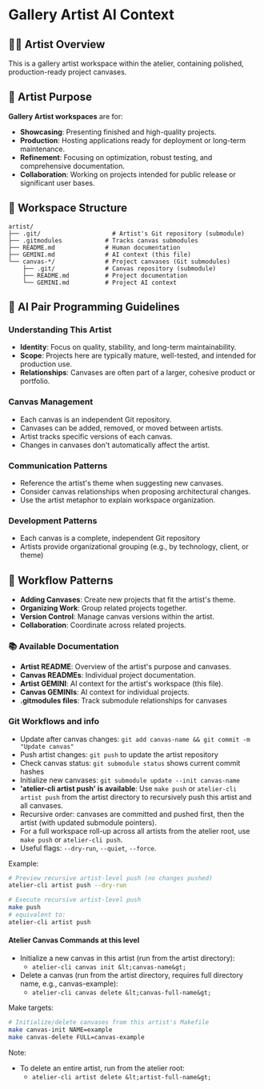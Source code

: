 # Gallery Artist AI Context

## 👨‍🎨 Artist Overview
This is a gallery artist workspace within the atelier, containing polished, production-ready project canvases.

## 🎯 Artist Purpose
**Gallery Artist workspaces** are for:
- **Showcasing**: Presenting finished and high-quality projects.
- **Production**: Hosting applications ready for deployment or long-term maintenance.
- **Refinement**: Focusing on optimization, robust testing, and comprehensive documentation.
- **Collaboration**: Working on projects intended for public release or significant user bases.

## 📁 Workspace Structure
```
artist/
├── .git/                    # Artist's Git repository (submodule)
├── .gitmodules            # Tracks canvas submodules
├── README.md              # Human documentation
├── GEMINI.md              # AI context (this file)
└── canvas-*/              # Project canvases (Git submodules)
    ├── .git/              # Canvas repository (submodule)
    ├── README.md          # Project documentation
    └── GEMINI.md          # Project AI context
```

## 🤖 AI Pair Programming Guidelines

### Understanding This Artist
- **Identity**: Focus on quality, stability, and long-term maintainability.
- **Scope**: Projects here are typically mature, well-tested, and intended for production use.
- **Relationships**: Canvases are often part of a larger, cohesive product or portfolio.

### Canvas Management
- Each canvas is an independent Git repository.
- Canvases can be added, removed, or moved between artists.
- Artist tracks specific versions of each canvas.
- Changes in canvases don't automatically affect the artist.

### Communication Patterns
- Reference the artist's theme when suggesting new canvases.
- Consider canvas relationships when proposing architectural changes.
- Use the artist metaphor to explain workspace organization.

### Development Patterns
- Each canvas is a complete, independent Git repository
- Artists provide organizational grouping (e.g., by technology, client, or theme)

## 🔄 Workflow Patterns
- **Adding Canvases**: Create new projects that fit the artist's theme.
- **Organizing Work**: Group related projects together.
- **Version Control**: Manage canvas versions within the artist.
- **Collaboration**: Coordinate across related projects.

### 📚 Available Documentation
- **Artist README**: Overview of the artist's purpose and canvases.
- **Canvas READMEs**: Individual project documentation.
- **Artist GEMINI**: AI context for the artist's workspace (this file).
- **Canvas GEMINIs**: AI context for individual projects.
- **.gitmodules files**: Track submodule relationships for canvases

### Git Workflows and info
- Update after canvas changes: `git add canvas-name && git commit -m "Update canvas"`
- Push artist changes: `git push` to update the artist repository
- Check canvas status: `git submodule status` shows current commit hashes
- Initialize new canvases: `git submodule update --init canvas-name`
- **'atelier-cli artist push' is available**: Use `make push` or `atelier-cli artist push` from the artist directory to recursively push this artist and all canvases.
- Recursive order: canvases are committed and pushed first, then the artist (with updated submodule pointers).
- For a full workspace roll-up across all artists from the atelier root, use `make push` or `atelier-cli push`.
- Useful flags: `--dry-run`, `--quiet`, `--force`.

Example:
```bash
# Preview recursive artist-level push (no changes pushed)
atelier-cli artist push --dry-run

# Execute recursive artist-level push
make push
# equivalent to:
atelier-cli artist push
```

#### Atelier Canvas Commands at this level
- Initialize a new canvas in this artist (run from the artist directory):
  - `atelier-cli canvas init &lt;canvas-name&gt;`
- Delete a canvas (run from the artist directory, requires full directory name, e.g., canvas-example):
  - `atelier-cli canvas delete &lt;canvas-full-name&gt;`

Make targets:
```bash
# Initialize/delete canvases from this artist's Makefile
make canvas-init NAME=example
make canvas-delete FULL=canvas-example
```

Note:
- To delete an entire artist, run from the atelier root:
  - `atelier-cli artist delete &lt;artist-full-name&gt;`


